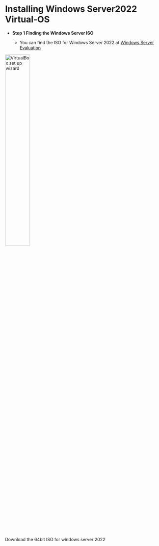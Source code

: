 # Installing Windows Server2022 Virtual-OS

- <b> Step 1 Finding the Windows Server ISO </b>

  - You can find the ISO for Windows Server 2022 at [Windows Server Evaluation](https://www.microsoft.com/en-us/evalcenter/download-windows-server-2022?msockid=03e1b23576c16b9513c4a79e775e6a0d)
     
 <p>
<img src="https://sigmawire.net/i/03/UOpMlh.png" height="40%" width="40%" alt="VirtualBox set up wizard"/>
</p>

   Download the 64bit ISO for windows server 2022

    
